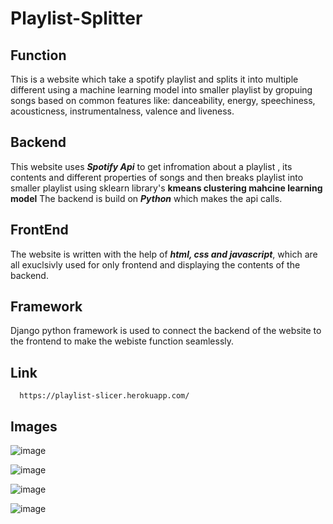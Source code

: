 # Playlist-Splitter

## Function
This is a website which take a spotify playlist and splits it into multiple different using a machine learning model into 
smaller playlist by gropuing songs based on common features like:
danceability, energy, speechiness, acousticness, instrumentalness, valence and liveness.

## Backend
This website uses ***Spotify Api*** to get infromation about a playlist , its contents and different properties of songs and then breaks playlist
into smaller playlist using sklearn library's **kmeans clustering mahcine learning model** 
The backend is build on ***Python*** which makes the api calls.

## FrontEnd
The website is written with the help of ***html, css and javascript***, which are all exuclsivly used for only frontend and displaying the contents of the backend. 

## Framework
Django python framework is used to connect the backend of the website to the frontend to make the webiste function seamlessly.

## Link
      https://playlist-slicer.herokuapp.com/
      
## Images
  ![image](https://user-images.githubusercontent.com/64284177/183650698-d479fbda-7376-4a57-aa59-6b7025ac50e4.png)
  
  ![image](https://user-images.githubusercontent.com/64284177/183650787-30280ac2-eaa0-452b-aeb3-319f8a9ad072.png)
  
  ![image](https://user-images.githubusercontent.com/64284177/181751999-dece7375-f67f-4455-a806-3287dfc2ae23.png)
  
  ![image](https://user-images.githubusercontent.com/64284177/181752051-824faa34-a4b4-4338-8ffd-4f52b246b2a9.png)



